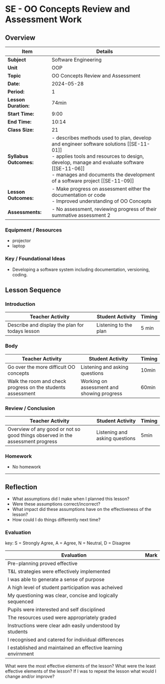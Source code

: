 # SE - OO Concepts Review and Assessment Work
## Overview

| Item                       | Details                                                                                                                                                                                                                                                             |
| -------------------------- | ------------------------------------------------------------------------------------------------------------------------------------------------------------------------------------------------------------------------------------------------------------------- |
| **Subject**                | Software Engineering                                                                                                                                                                                                                                                |
| **Unit**                   | OOP                                                                                                                                                                                                                                                                 |
| **Topic**                  | OO Concepts Review and Assessment                                                                                                                                                                                                                                   |
| **Date:**                  | 2024-05-28                                                                                                                                                                                                                                                          |
| **Period:**                | 1                                                                                                                                                                                                                                                                   |
| **Lesson Duration:**<br>   | 74min                                                                                                                                                                                                                                                               |
| **Start Time:**<br>        | 9:00                                                                                                                                                                                                                                                                |
| **End Time:**<br>          | 10:14                                                                                                                                                                                                                                                               |
| **Class Size:**<br>        | 21                                                                                                                                                                                                                                                                  |
| **Syllabus Outcomes:**<br> | - describes methods used to plan, develop and engineer software solutions [[SE-11-01]]<br>- applies tools and resources to design, develop, manage and evaluate software [[SE-11-06]]<br>- manages and documents the development of a software project [[SE-11-09]] |
| **Lesson Outcomes:**       | - Make progress on assessment either the documentation or code<br>- Improved understanding of OO Concepts                                                                                                                                                           |
| **Assessments:**           | - No assessment, reviewing progress of their summative assessment 2                                                                                                                                                                                                 |

### Equipment / Resources
- projector
- laptop

### Key / Foundational Ideas
- Developing a software system including documentation, versioning, coding.

## Lesson Sequence
### Introduction
| Teacher Activity                                | Student Activity      | Timing |
| ----------------------------------------------- | --------------------- | ------ |
| Describe and display the plan for todays lesson | Listening to the plan | 5 min  |

### Body
| Teacher Activity                                            | Student Activity                           | Timing |
| ----------------------------------------------------------- | ------------------------------------------ | ------ |
| Go over the more difficult OO concepts                      | Listening and asking questions             | 10min  |
| Walk the room and check progress on the students assessment | Working on assessment and showing progress | 60min  |

### Review / Conclusion
| Teacher Activity                                                               | Student Activity               | Timing |
| ------------------------------------------------------------------------------ | ------------------------------ | ------ |
| Overview of any good or not so good things observed in the assessment progress | Listening and asking questions | 5min   |

### Homework
- No homework

----
## Reflection
- What assumptions did I make when I planned this lesson?
- Were these assumptions correct/incorrect?
- What impact did these assumptions have on the effectiveness of the lesson?
- How could I do things differently next time?

### Evaluation
key: S = Strongly Agree, A = Agree, N = Neutral, D = Disagree

| Evaluation                                                    | Mark |
| ------------------------------------------------------------- | ---- |
| Pre-planning proved effective                                 |      |
| T&L strategies were effectively implemented                   |      |
| I was able to generate a sense of purpose                     |      |
| A high level of student participation was acheived            |      |
| My questioning was clear, concise and logically sequenced     |      |
| Pupils were interested and self disciplined                   |      |
| The resources used were appropriately graded                  |      |
| Instructions were clear adn easily understood by students     |      |
| I recognised and catered for individual differences           |      |
| I established and maintained an effective learning envirnment |      |
What were the most effective elements of the lesson?
What were the least effective elements of the lesson?
If I was to repeat the lesson what would I change and/or improve?
